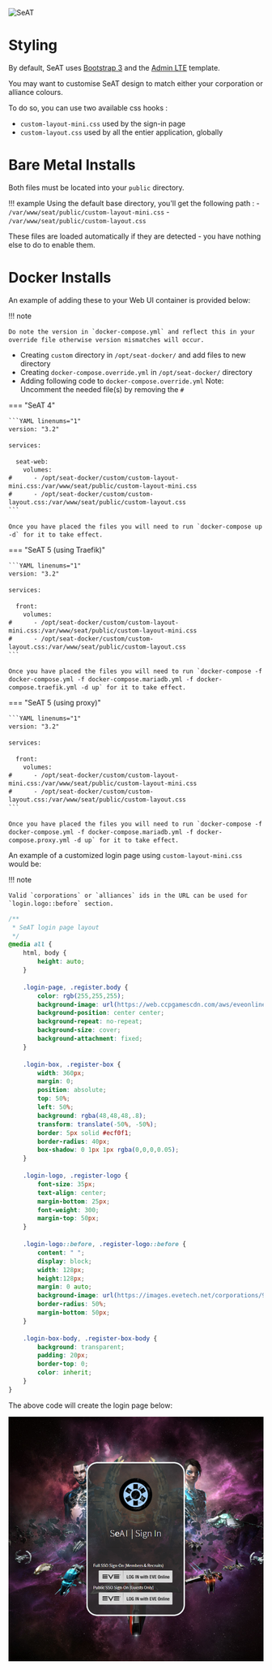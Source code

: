 ![SeAT](https://i.imgur.com/aPPOxSK.png)

# Styling

By default, SeAT uses [Bootstrap 3](https://getbootstrap.com/docs/3.4/) and the [Admin LTE](https://adminlte.io/) template.

You may want to customise SeAT design to match either your corporation or alliance colours.

To do so, you can use two available css hooks :

* `custom-layout-mini.css` used by the sign-in page
* `custom-layout.css` used by all the entier application, globally

# Bare Metal Installs

Both files must be located into your `public` directory.

!!! example
    Using the default base directory, you'll get the following path :
    - `/var/www/seat/public/custom-layout-mini.css`
    - `/var/www/seat/public/custom-layout.css`

These files are loaded automatically if they are detected - you have nothing else to do to enable them.

# Docker Installs

An example of adding these to your Web UI container is provided below:

!!! note

    Do note the version in `docker-compose.yml` and reflect this in your override file otherwise version mismatches will occur.

* Creating `custom` directory in `/opt/seat-docker/` and add files to new directory
* Creating `docker-compose.override.yml` in `/opt/seat-docker/` directory
* Adding following code to `docker-compose.override.yml` Note: Uncomment the needed file(s) by removing the `#`

=== "SeAT 4"

    ```YAML linenums="1"
    version: "3.2"
    
    services:
    
      seat-web:
        volumes:
    #      - /opt/seat-docker/custom/custom-layout-mini.css:/var/www/seat/public/custom-layout-mini.css
    #      - /opt/seat-docker/custom/custom-layout.css:/var/www/seat/public/custom-layout.css
    ```

    Once you have placed the files you will need to run `docker-compose up -d` for it to take effect.

=== "SeAT 5 (using Traefik)"

    ```YAML linenums="1"
    version: "3.2"
    
    services:
    
      front:
        volumes:
    #      - /opt/seat-docker/custom/custom-layout-mini.css:/var/www/seat/public/custom-layout-mini.css
    #      - /opt/seat-docker/custom/custom-layout.css:/var/www/seat/public/custom-layout.css
    ```

    Once you have placed the files you will need to run `docker-compose -f docker-compose.yml -f docker-compose.mariadb.yml -f docker-compose.traefik.yml -d up` for it to take effect.

=== "SeAT 5 (using proxy)"

    ```YAML linenums="1"
    version: "3.2"
    
    services:
    
      front:
        volumes:
    #      - /opt/seat-docker/custom/custom-layout-mini.css:/var/www/seat/public/custom-layout-mini.css
    #      - /opt/seat-docker/custom/custom-layout.css:/var/www/seat/public/custom-layout.css
    ```

    Once you have placed the files you will need to run `docker-compose -f docker-compose.yml -f docker-compose.mariadb.yml -f docker-compose.proxy.yml -d up` for it to take effect.

An example of a customized login page using `custom-layout-mini.css` would be:

!!! note

    Valid `corporations` or `alliances` ids in the URL can be used for `login.logo::before` section.

```CSS linenums="1"
/**
 * SeAT login page layout
 */
@media all {
    html, body {
        height: auto;
    }

    .login-page, .register.body {
        color: rgb(255,255,255);
        background-image: url(https://web.ccpgamescdn.com/aws/eveonline/sso/background.jpg);
        background-position: center center;
        background-repeat: no-repeat;
        background-size: cover;
        background-attachment: fixed;
    }

    .login-box, .register-box {
        width: 360px;
        margin: 0;
        position: absolute;
        top: 50%;
        left: 50%;
        background: rgba(48,48,48,.8);
        transform: translate(-50%, -50%);
        border: 5px solid #ecf0f1;
        border-radius: 40px;
        box-shadow: 0 1px 1px rgba(0,0,0,0.05);
    }

    .login-logo, .register-logo {
        font-size: 35px;
        text-align: center;
        margin-bottom: 25px;
        font-weight: 300;
        margin-top: 50px;
    }

    .login-logo::before, .register-logo::before {
        content: " ";
        display: block;
        width: 128px;
        height:128px;
        margin: 0 auto;
        background-image: url(https://images.evetech.net/corporations/98482334/logo?size=128);
        border-radius: 50%;
        margin-bottom: 50px;
    }

    .login-box-body, .register-box-body {
        background: transparent;
        padding: 20px;
        border-top: 0;
        color: inherit;
    }
}
```

The above code will create the login page below:

![Customized Login Page](img/customized-signin-page.png)
